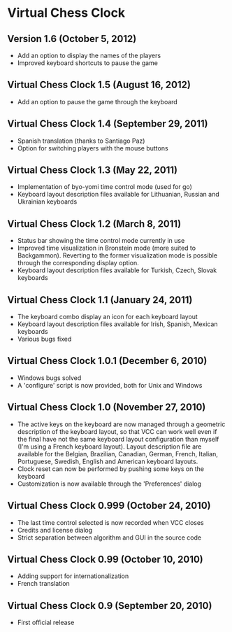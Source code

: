 Virtual Chess Clock
===================


Version 1.6 (October 5, 2012)
-----------------------------

* Add an option to display the names of the players
* Improved keyboard shortcuts to pause the game


Virtual Chess Clock 1.5 (August 16, 2012)
-----------------------------------------

* Add an option to pause the game through the keyboard


Virtual Chess Clock 1.4 (September 29, 2011)
--------------------------------------------

* Spanish translation (thanks to Santiago Paz)
* Option for switching players with the mouse buttons


Virtual Chess Clock 1.3 (May 22, 2011)
--------------------------------------

* Implementation of byo-yomi time control mode (used for go)
* Keyboard layout description files available for Lithuanian, Russian and
  Ukrainian keyboards


Virtual Chess Clock 1.2 (March 8, 2011)
---------------------------------------

* Status bar showing the time control mode currently in use
* Improved time visualization in Bronstein mode (more suited to Backgammon).
  Reverting to the former visualization mode is possible through the corresponding
  display option.
* Keyboard layout description files available for Turkish, Czech, Slovak keyboards


Virtual Chess Clock 1.1 (January 24, 2011)
------------------------------------------

* The keyboard combo display an icon for each keyboard layout
* Keyboard layout description files available for Irish, Spanish, Mexican keyboards
* Various bugs fixed


Virtual Chess Clock 1.0.1 (December 6, 2010)
--------------------------------------------

* Windows bugs solved
* A 'configure' script is now provided, both for Unix and Windows


Virtual Chess Clock 1.0 (November 27, 2010)
-------------------------------------------

* The active keys on the keyboard are now managed through a geometric description
  of the keyboard layout, so that VCC can work well even if the final have not
  the same keyboard layout configuration than myself (I'm using a French keyboard
  layout). Layout description file are available for the Belgian, Brazilian,
  Canadian, German, French, Italian, Portuguese, Swedish, English and American
  keyboard layouts.
* Clock reset can now be performed by pushing some keys on the keyboard
* Customization is now available through the 'Preferences' dialog


Virtual Chess Clock 0.999 (October 24, 2010)
--------------------------------------------

* The last time control selected is now recorded when VCC closes
* Credits and license dialog
* Strict separation between algorithm and GUI in the source code


Virtual Chess Clock 0.99 (October 10, 2010)
-------------------------------------------

* Adding support for internationalization
* French translation


Virtual Chess Clock 0.9 (September 20, 2010)
--------------------------------------------

* First official release
